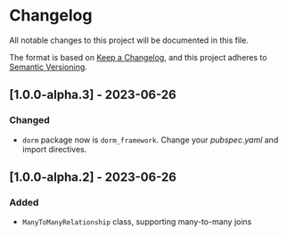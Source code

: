 # Changelog

All notable changes to this project will be documented in this file.

The format is based on [Keep a Changelog](https://keepachangelog.com/en/1.0.0/),
and this project adheres to [Semantic Versioning](https://semver.org/spec/v2.0.0.html).


## [1.0.0-alpha.3] - 2023-06-26

### Changed

- `dorm` package now is `dorm_framework`. Change your *pubspec.yaml* and import directives.


## [1.0.0-alpha.2] - 2023-06-26

### Added

- `ManyToManyRelationship` class, supporting many-to-many joins
